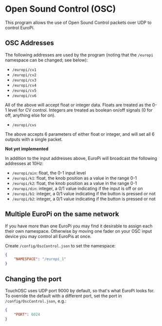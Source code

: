 # Open Sound Control (OSC)

This program allows the use of Open Sound Control packets over UDP to control
EuroPi.

## OSC Addresses

The following addresses are used by the program (noting that the `/europi` namespace
can be changed; see below):

- `/europi/cv1`
- `/europi/cv2`
- `/europi/cv3`
- `/europi/cv4`
- `/europi/cv5`
- `/europi/cv6`

All of the above will accept float or integer data. Floats are treated as the 0-1
level for CV control. Integers are treated as boolean on/off signals (0 for off, anything
else for on).

- `/europi/cvs`

The above accepts 6 parameters of either float or integer, and will set all 6 outputs
with a single packet.

**Not yet implemented**

In addition to the input addresses above, EuroPi will broadcast the following addresses
at 10Hz:

- `/europi/ain`: float, the 0-1 input level
- `/europi/k1`: float, the knob position as a value in the range 0-1
- `/europi/k2`: float, the knob position as a value in the range 0-1
- `/europi/din`: integer, a 0/1 value indicating if the input is off or on
- `/europi/b1`: integer, a 0/1 value indicating if the button is pressed or not
- `/europi/b2`: integer, a 0/1 value indicating if the button is pressed or not

## Multiple EuroPi on the same network

If you have more than one EuroPi you may find it desirable to assign each their own
namespace. Otherwise by moving one fader on your OSC input device you may control
all EuroPis at once.

Create `/config/OscControl.json` to set the namespace:

```json
{
    "NAMESPACE": "/europi_1"
}
```

## Changing the port

TouchOSC uses UDP port 9000 by default, so that's what EuroPi looks for. To override
the default with a different port, set the port in `/config/OscControl.json`, e.g.:

```json
{
    "PORT": 6024
}
```
